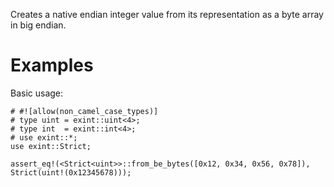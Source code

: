 Creates a native endian integer value from its representation as a byte array in big endian.

# Examples

Basic usage:

```
# #![allow(non_camel_case_types)]
# type uint = exint::uint<4>;
# type int  = exint::int<4>;
# use exint::*;
use exint::Strict;

assert_eq!(<Strict<uint>>::from_be_bytes([0x12, 0x34, 0x56, 0x78]), Strict(uint!(0x12345678)));
```
